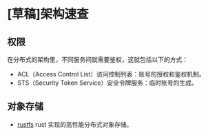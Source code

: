# [草稿]架构速查

## 权限

在分布式的架构里，不同服务间就需要鉴权，这就包括以下的方式：

- ACL（Access Control List）访问控制列表：账号的授权和鉴权机制。
- STS（Security Token Service）安全令牌服务：临时账号的生成。

## 对象存储

- [rustfs](https://github.com/rustfs/rustfs) rust 实现的高性能分布式对象存储。
